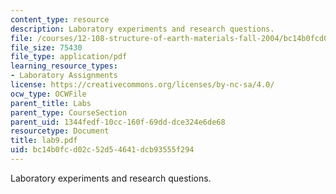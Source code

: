 ```yaml
---
content_type: resource
description: Laboratory experiments and research questions.
file: /courses/12-108-structure-of-earth-materials-fall-2004/bc14b0fcd02c52d54641dcb93555f294_lab9.pdf
file_size: 75430
file_type: application/pdf
learning_resource_types:
- Laboratory Assignments
license: https://creativecommons.org/licenses/by-nc-sa/4.0/
ocw_type: OCWFile
parent_title: Labs
parent_type: CourseSection
parent_uid: 1344fedf-10cc-160f-69dd-dce324e6de68
resourcetype: Document
title: lab9.pdf
uid: bc14b0fc-d02c-52d5-4641-dcb93555f294
---
```

Laboratory experiments and research questions.